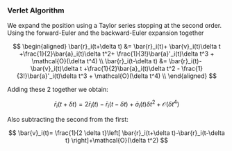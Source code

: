 ### Verlet Algorithm

We expand the position using a Taylor series stopping at the second order.
Using the forward-Euler and the backward-Euler expansion together

$$
\begin{aligned}
\bar{r}_i(t+\delta t) &= \bar{r}_i(t)+ \bar{v}_i(t)\delta t +\frac{1}{2}\bar{a}_i(t)\delta t^2+ \frac{1}{3!}\bar{a}'_i(t)\delta t^3 + \mathcal{O}(\delta t^4) \\
\bar{r}_i(t-\delta t) &= \bar{r}_i(t)- \bar{v}_i(t)\delta t +\frac{1}{2}\bar{a}_i(t)\delta t^2 - \frac{1}{3!}\bar{a}'_i(t)\delta t^3 + \mathcal{O}(\delta t^4) \\
\end{aligned}
$$

Adding these 2 together we obtain:

$$\bar{r}_i(t+\delta t) = 2\bar{r}_i(t)- \bar{r}_i(t-\delta t) +\bar{a}_i(t)\delta t^2 + \mathcal{O}(\delta t^4)$$

Also subtracting the second from the first:

$$ \bar{v}_i(t)= \frac{1}{2 \delta t}\left[ \bar{r}_i(t+\delta t)-\bar{r}_i(t-\delta t) \right]+\mathcal{O}(\delta t^2) $$

